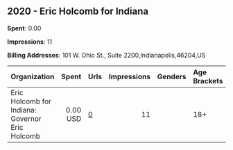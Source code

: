 ## 2020 - Eric Holcomb for Indiana 
**Spent**: 0.00

**Impressions**: 11

**Billing Addresses**: 101 W. Ohio St., Suite 2200,Indianapolis,46204,US

|Organization|Spent|Urls|Impressions|Genders|Age Brackets|Country Codes|
|:---|---:|:---|---:|:---|:---|:---|
|Eric Holcomb for Indiana: Governor Eric Holcomb|0.00 USD|[0](https://www.snap.com/political-ads/asset/c1e9082701dff4fb0ed4588d5a7de40d8aeb44440bb98ff687f161035cd7137f?mediaType=png)|11||18+|united states|
